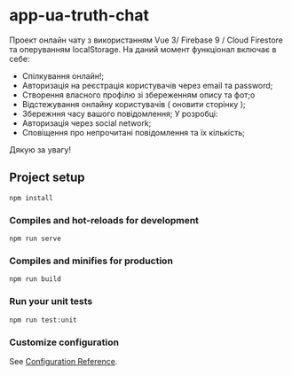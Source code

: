 # app-ua-truth-chat
Проект онлайн чату з використанням Vue 3/ Firebase 9 / Cloud Firestore та оперуванням localStorage.
На даний момент функціонал включає в себе:
- Спілкування онлайн!;
- Авторизація на реєстрація користувачів через email та password;
- Створення власного профілю зі збереженням опису та фот;о
- Відстежування онлайну користувачів ( оновити сторінку );
- Збережння часу вашого повідомлення;
У розробці:
- Авторизація через social network;
- Сповіщення про непрочитані повідомлення та їх кількість;

Дякую за увагу!

## Project setup
```
npm install
```

### Compiles and hot-reloads for development
```
npm run serve
```

### Compiles and minifies for production
```
npm run build
```

### Run your unit tests
```
npm run test:unit
```

### Customize configuration
See [Configuration Reference](https://cli.vuejs.org/config/).
